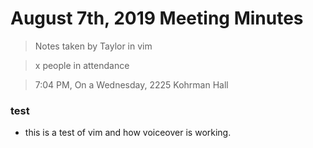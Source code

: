 # August 7th, 2019 Meeting Minutes
> Notes taken by Taylor in vim

> x people in attendance

> 7:04 PM, On a Wednesday, 2225 Kohrman Hall

### test
* this is a test of vim and how voiceover is working.

